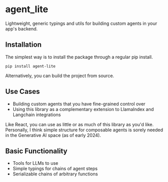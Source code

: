 # agent_lite
Lightweight, generic typings and utils for building custom agents in your app's backend.

## Installation
The simplest way is to install the package through a regular pip install.
```
pip install agent-lite
```

Alternatively, you can build the project from source.

## Use Cases
- Building custom agents that you have fine-grained control over
- Using this library as a complementary extension to LlamaIndex and Langchain integrations

Like React, you can use as little or as much of this library as you'd like. Personally, I think simple structure for composable agents is sorely needed in the Generative AI space (as of early 2024).

## Basic Functionality
- Tools for LLMs to use
- Simple typings for chains of agent steps
- Serializable chains of arbitrary functions
